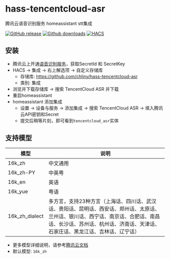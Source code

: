 # hass-tencentcloud-asr

腾讯云语音识别服务 homeassistant stt集成

[![GitHub release][releases-shield]][releases]
[![Github downloads][downloads-shield]][releases]
[![HACS][hacs-shield]][hacs]

## 安装

- 腾讯云上开通[语音识别服务](https://cloud.tencent.com/product/asr)，获取SecretId 和 SecretKey
- HACS -> 集成 -> 右上解选项 -> 自定义存储库
  - 存储库: https://github.com/chliny/hass-tencentcloud-asr
  - 类别: 集成
- 浏览并下载存储库 -> 搜索 TencentCloud ASR 并下载
- 重启homeassistant
- homeassistant 添加集成
  - 设置 -> 设备与服务 -> 添加集成 -> 搜索 TencentCloud ASR -> 填入腾讯云API密钥和Secret
  - 提交后稍等片刻，即可看到`tencentcloud_asr`实体

## 支持模型

| 模型 | 说明 |
|------|------|
|16k_zh| 中文通用|
|16k_zh-PY|中英粤|
|16k_en|英语|
|16k_yue|粤语|
|16k_zh_dialect|多方言，支持23种方言（上海话、四川话、武汉话、贵阳话、昆明话、西安话、郑州话、太原话、兰州话、银川话、西宁话、南京话、合肥话、南昌话、长沙话、苏州话、杭州话、济南话、天津话、石家庄话、黑龙江话、吉林话、辽宁话）|

- 更多模型详细说明，请参考[腾讯云文档](https://cloud.tencent.com/document/product/1093/35646)
- 默认模型: `16k_zh`



[releases-shield]: https://img.shields.io/github/v/release/chliny/hass-tencentcloud-asr?style=flat-square
[downloads-shield]: https://img.shields.io/github/downloads/chliny/hass-tencentcloud-asr/total?style=flat-square
[releases]: https://github.com/chliny/hass-tencentcloud-asr/releases
[hacs-shield]: https://img.shields.io/badge/HACS-Default-41BDF5.svg?style=flat-square
[hacs]: https://github.com/hacs/integration
